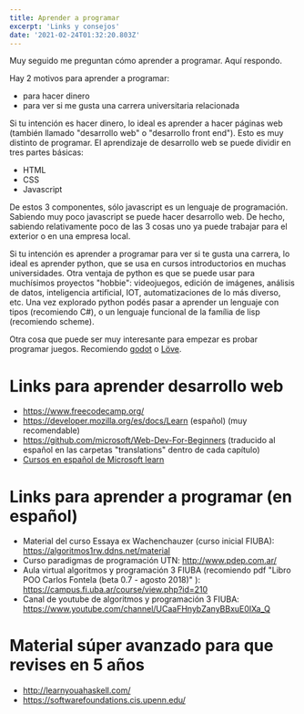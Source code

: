 ```yaml
---
title: Aprender a programar
excerpt: 'Links y consejos'
date: '2021-02-24T01:32:20.803Z'
---
```

Muy seguido me preguntan cómo aprender a programar. Aquí respondo.

Hay 2 motivos para aprender a programar:
- para hacer dinero
- para ver si me gusta una carrera universitaria relacionada

Si tu intención es hacer dinero, lo ideal es aprender a hacer páginas web (también llamado "desarrollo web" o "desarrollo front end"). Esto es muy distinto de programar. El aprendizaje de desarrollo web se puede dividir en tres partes básicas:
- HTML
- CSS
- Javascript

De estos 3 componentes, sólo javascript es un lenguaje de programación. Sabiendo muy poco javascript se puede hacer desarrollo web. De hecho, sabiendo relativamente poco de las 3 cosas uno ya puede trabajar para el exterior o en una empresa local.

Si tu intención es aprender a programar para ver si te gusta una carrera, lo ideal es aprender python, que se usa en cursos introductorios en muchas universidades. Otra ventaja de python es que se puede usar para muchísimos proyectos "hobbie": videojuegos, edición de imágenes, análisis de datos, inteligencia artificial, IOT, automatizaciones de lo más diverso, etc. Una vez explorado python podés pasar a aprender un lenguaje con tipos (recomiendo C#), o un lenguaje funcional de la família de lisp (recomiendo scheme).

Otra cosa que puede ser muy interesante para empezar es probar programar juegos. Recomiendo [godot](https://godotengine.org/) o [Löve](https://love2d.org/).

# Links para aprender desarrollo web
- https://www.freecodecamp.org/
- https://developer.mozilla.org/es/docs/Learn (español) (muy recomendable)
- https://github.com/microsoft/Web-Dev-For-Beginners (traducido al español en las carpetas "translations" dentro de cada capítulo)
- [Cursos en español de Microsoft learn](https://docs.microsoft.com/es-es/users/jenlooper-2911/collections/jg2gax8pzd6o81?WT.mc_id=academic-4621-cxa)

# Links para aprender a programar (en español)
- Material del curso Essaya ex Wachenchauzer (curso inicial FIUBA): https://algoritmos1rw.ddns.net/material
- Curso paradigmas de programación UTN: http://www.pdep.com.ar/
- Aula virtual algoritmos y programación 3 FIUBA (recomiendo pdf "Libro POO Carlos Fontela (beta 0.7 - agosto 2018)" ): https://campus.fi.uba.ar/course/view.php?id=210 
- Canal de youtube de algoritmos y programación 3 FIUBA: https://www.youtube.com/channel/UCaaFHnybZanyBBxuE0IXa_Q

# Material súper avanzado para que revises en 5 años
- http://learnyouahaskell.com/
- https://softwarefoundations.cis.upenn.edu/